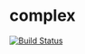 # complex

[![Build Status](https://travis-ci.org/NeverMore27/complex.svg?branch=master)](https://travis-ci.org/NeverMore27/complex)

